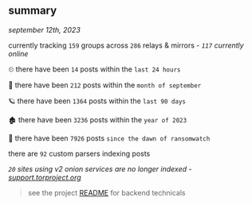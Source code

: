 
## summary
_september 12th, 2023_

currently tracking `159` groups across `286` relays & mirrors - _`117` currently online_

⏲ there have been `14` posts within the `last 24 hours`

🦈 there have been `212` posts within the `month of september`

🪐 there have been `1364` posts within the `last 90 days`

🏚 there have been `3236` posts within the `year of 2023`

🦕 there have been `7926` posts `since the dawn of ransomwatch`

there are `92` custom parsers indexing posts

_`20` sites using v2 onion services are no longer indexed - [support.torproject.org](https://support.torproject.org/onionservices/v2-deprecation/)_

> see the project [README](https://github.com/joshhighet/ransomwatch#ransomwatch--) for backend technicals
